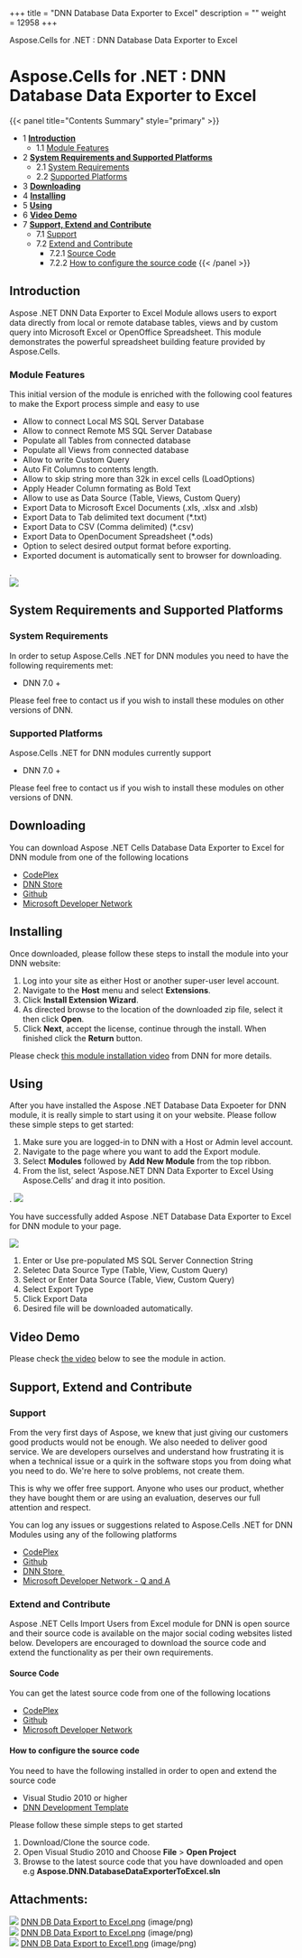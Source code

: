 +++
title = "DNN Database Data Exporter to Excel" 
description = "" 
weight = 12958 
+++

Aspose.Cells for .NET : DNN Database Data Exporter to Excel  

# Aspose.Cells for .NET : DNN Database Data Exporter to Excel


{{< panel title="Contents Summary" style="primary" >}}
*   1 [**Introduction**](#DNNDatabaseDataExportertoExcel-Introduction)
    *   1.1 [Module Features](#DNNDatabaseDataExportertoExcel-ModuleFeatures)
*   2 [**System Requirements and Supported Platforms**](#DNNDatabaseDataExportertoExcel-SystemRequirementsandSupportedPlatforms)
    *   2.1 [System Requirements](#DNNDatabaseDataExportertoExcel-SystemRequirements)
    *   2.2 [Supported Platforms](#DNNDatabaseDataExportertoExcel-SupportedPlatforms)
*   3 [**Downloading**](#DNNDatabaseDataExportertoExcel-Downloading)
*   4 [**Installing**](#DNNDatabaseDataExportertoExcel-Installing)
*   5 [**Using**](#DNNDatabaseDataExportertoExcel-Using)
*   6 [**Video Demo**](#DNNDatabaseDataExportertoExcel-VideoDemo)
*   7 [**Support, Extend and Contribute**](#DNNDatabaseDataExportertoExcel-Support,ExtendandContribute)
    *   7.1 [Support](#DNNDatabaseDataExportertoExcel-Support)
    *   7.2 [Extend and Contribute](#DNNDatabaseDataExportertoExcel-ExtendandContribute)
        *   7.2.1 [Source Code](#DNNDatabaseDataExportertoExcel-SourceCode)
        *   7.2.2 [How to configure the source code](#DNNDatabaseDataExportertoExcel-Howtoconfigurethesourcecode)
{{< /panel >}}
## **Introduction**

Aspose .NET DNN Data Exporter to Excel Module allows users to export data directly from local or remote database tables, views and by custom query into Microsoft Excel or OpenOffice Spreadsheet. This module demonstrates the powerful spreadsheet building feature provided by Aspose.Cells.

### Module Features

This initial version of the module is enriched with the following cool features to make the Export process simple and easy to use

*   Allow to connect Local MS SQL Server Database
*   Allow to connect Remote MS SQL Server Database
*   Populate all Tables from connected database
*   Populate all Views from connected database
*   Allow to write Custom Query
*   Auto Fit Columns to contents length.
*   Allow to skip string more than 32k in excel cells (LoadOptions)
*   Apply Header Column formating as Bold Text
*   Allow to use as Data Source (Table, Views, Custom Query)
*   Export Data to Microsoft Excel Documents (.xls, .xlsx and .xlsb)
*   Export Data to Tab delimited text document (\*.txt)
*   Export Data to CSV (Comma delimited) (\*.csv)
*   Export Data to OpenDocument Spreadsheet (\*.ods)
*   Option to select desired output format before exporting.
*   Exported document is automatically sent to browser for downloading. 

.  
![](download/thumbnails/5016404/756259497)

## **System Requirements and Supported Platforms**

### System Requirements

In order to setup Aspose.Cells .NET for DNN modules you need to have the following requirements met:

*   DNN 7.0 +

Please feel free to contact us if you wish to install these modules on other versions of DNN.

### Supported Platforms

Aspose.Cells .NET for DNN modules currently support

*   DNN 7.0 +

Please feel free to contact us if you wish to install these modules on other versions of DNN.

## **Downloading**

You can download Aspose .NET Cells Database Data Exporter to Excel for DNN module from one of the following locations

*   [CodePlex](https://aspose-cellsdnn.codeplex.com/releases)
*   [DNN Store](http://store.dnnsoftware.com/home/product-details/aspose-net-database-data-exporter-to-excel-module-for-dnn)
*   [Github](https://github.com/aspose-cells/Aspose.Cells-for-.NET/releases/tag/AsposeCellsDNNDatatoExcel)
*   [Microsoft Developer Network](https://code.msdn.microsoft.com/Aspose-NET-Database-Data-8c030bfb)

## **Installing**

Once downloaded, please follow these steps to install the module into your DNN website:

1.  Log into your site as either Host or another super-user level account.
2.  Navigate to the **Host** menu and select **Extensions**.
3.  Click **Install Extension Wizard**.
4.  As directed browse to the location of the downloaded zip file, select it then click **Open**.
5.  Click **Next**, accept the license, continue through the install. When finished click the **Return** button.

Please check [this module installation video](http://www.dnnsoftware.com/community/learn/video-library/view-video/video/542/view/details/how-to-install-a-module-in-dotnetnuke-7) from DNN for more details.

## **Using**

After you have installed the Aspose .NET Database Data Expoeter for DNN module, it is really simple to start using it on your website. Please follow these simple steps to get started:

1.  Make sure you are logged-in to DNN with a Host or Admin level account.
2.  Navigate to the page where you want to add the Export module.
3.  Select **Modules** followed by **Add New Module** from the top ribbon.
4.  From the list, select ‘Aspose.NET DNN Data Exporter to Excel Using Aspose.Cells’ and drag it into position. 

. ![](download/thumbnails/5016404/1707744984)

You have successfully added Aspose .NET Database Data Exporter to Excel for DNN module to your page.

![](download/thumbnails/5016404/319120958)

1.  Enter or Use pre-populated MS SQL Server Connection String
2.  Seletec Data Source Type (Table, View, Custom Query)
3.  Select or Enter Data Source (Table, View, Custom Query)
4.  Select Export Type
5.  Click Export Data
6.  Desired file will be downloaded automatically.

## **Video Demo**

Please check [the video](https://youtu.be/weqS_sq4FjI) below to see the module in action.

  

## **Support, Extend and Contribute**

### Support

From the very first days of Aspose, we knew that just giving our customers good products would not be enough. We also needed to deliver good service. We are developers ourselves and understand how frustrating it is when a technical issue or a quirk in the software stops you from doing what you need to do. We're here to solve problems, not create them.

This is why we offer free support. Anyone who uses our product, whether they have bought them or are using an evaluation, deserves our full attention and respect.

You can log any issues or suggestions related to Aspose.Cells .NET for DNN Modules using any of the following platforms

*   [CodePlex](https://aspose-cellsdnn.codeplex.com/workitem/list/basic)
*   [Github](https://github.com/aspose-cells/Aspose.Cells-for-.NET/issues)
*   [DNN Store ](http://store.dnnsoftware.com/help-center/help-desk/ticket-entry/packageid/32842)
*   [Microsoft Developer Network - Q and A](https://code.msdn.microsoft.com/Aspose-NET-Database-Data-8c030bfb/view/Discussions#content)

### Extend and Contribute

Aspose .NET Cells Import Users from Excel module for DNN is open source and their source code is available on the major social coding websites listed below. Developers are encouraged to download the source code and extend the functionality as per their own requirements.

#### Source Code

You can get the latest source code from one of the following locations

*   [CodePlex](https://aspose-cellsdnn.codeplex.com/SourceControl/latest)
*   [Github](https://github.com/aspose-cells/Aspose.Cells-for-.NET)
*   [Microsoft Developer Network](https://code.msdn.microsoft.com/Aspose-NET-Database-Data-8c030bfb)

#### How to configure the source code

You need to have the following installed in order to open and extend the source code

*   Visual Studio 2010 or higher
*   [DNN Development Template](http://www.aspose.com/docs/display/totalnet/1.2.1+Downloading)

Please follow these simple steps to get started

1.  Download/Clone the source code.
2.  Open Visual Studio 2010 and Choose **File** > **Open Project**
3.  Browse to the latest source code that you have downloaded and open e.g **Aspose.DNN.DatabaseDataExporterToExcel.sln**

## Attachments:

![](https://docs2.aspose.com/cells/net/images/icons/bullet_blue.gif) [DNN DB Data Export to Excel.png](https://docs2.aspose.com/cells/net/attachments/5016404/5115266.png) (image/png)  
![](https://docs2.aspose.com/cells/net/images/icons/bullet_blue.gif) [DNN DB Data Export to Excel.png](https://docs2.aspose.com/cells/net/attachments/5016404/5115263.png) (image/png)  
![](https://docs2.aspose.com/cells/net/images/icons/bullet_blue.gif) [DNN DB Data Export to Excel1.png](https://docs2.aspose.com/cells/net/attachments/5016404/5115267.png) (image/png)  

